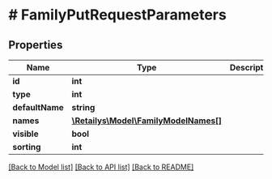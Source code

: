 # # FamilyPutRequestParameters

## Properties

Name | Type | Description | Notes
------------ | ------------- | ------------- | -------------
**id** | **int** |  | [optional]
**type** | **int** |  | [optional]
**defaultName** | **string** |  | [optional]
**names** | [**\Retailys\Model\FamilyModelNames[]**](FamilyModelNames.md) |  | [optional]
**visible** | **bool** |  | [optional]
**sorting** | **int** |  | [optional]

[[Back to Model list]](../../README.md#models) [[Back to API list]](../../README.md#endpoints) [[Back to README]](../../README.md)
